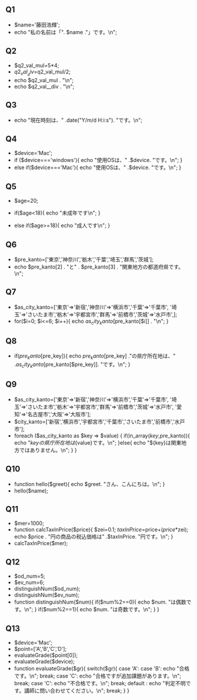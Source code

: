 ## Q1
* $name='藤田浩輝';
* echo "私の名前は「". $name ."」です。\n";

## Q2
* $q2_val_mul=5*4;
* $q2_val__div=$q2_val_mul/2;
* echo $q2_val_mul . "\n";
* echo $q2_val__div . "\n";

## Q3
* echo "現在時刻は、" .date("Y/m/d H:i:s"). "です。\n";

## Q4
* $device='Mac';
* if ($device==='windows'){
    echo "使用OSは、" .$device. "です。\n";
  }
* else if($device==='Mac'){
    echo "使用OSは、" .$device. "です。\n";
  }

## Q5
* $age=20;
* if($age<18){
    echo "未成年です\n";
  }

* else if($age>=18){
    echo "成人です\n";
  }

## Q6
* $pre_kanto=['東京','神奈川','栃木','千葉','埼玉','群馬','茨城'];
* echo $pre_kanto[2] . "と" . $pre_kanto[3] . "関東地方の都道府県です。\n";

## Q7
* $as_city_kanto=['東京'=>'新宿','神奈川'=>'横浜市','千葉'=>'千葉市',
  '埼玉'=>'さいたま市','栃木'=>'宇都宮市','群馬'=>'前橋市','茨城'=>'水戸市',];
* for($i=0; $i<=6; $i++){
    echo $as_city_kanto[$pre_kanto[$i]] . "\n";
  }

## Q8
* if($pre_kanto[$pre_key]){
    echo $pre_kanto[$pre_key] ."の県庁所在地は、"  .$as_city_kanto[$pre_kanto[$pre_key]]. "です。\n";
  }

## Q9
* $as_city_kanto=['東京'=>'新宿','神奈川'=>'横浜市','千葉'=>'千葉市',
  '埼玉'=>'さいたま市','栃木'=>'宇都宮市','群馬'=>'前橋市','茨城'=>'水戸市',
  '愛知'=>'名古屋市','大阪'=>'大阪市'];
* $city_kanto=['新宿','横浜市','宇都宮市','千葉市','さいたま市','前橋市','水戸市'];
* foreach ($as_city_kanto as $key => $value) {
    if(in_array($key,$pre_kanto)){
      echo "${key}の県庁所在地は${value}です。\n";
    }else{
      echo "${key}は関東地方ではありません。\n";
    }
  }

## Q10
*  function hello($greet){
    echo  $greet. "さん、こんにちは。\n";
  }
* hello($name);

## Q11
* $mer=1000;
* function calcTaxInPrice($price){
    $zei=0.1;
    $taxInPrice=$price+($price*$zei);
    echo $price . "円の商品の税込価格は" .$taxInPrice. "円です。\n";
  }
* calcTaxInPrice($mer);

## Q12
* $od_num=5;
* $ev_num=6;
* distinguishNum($od_num);
* distinguishNum($ev_num);
*  function distinguishNum($num){
    if($num%2==0){
      echo $num. "は偶数です。\n";
    }
    if($num%2==1){
      echo $num. "は奇数です。\n";
    }
  }

## Q13
* $device='Mac';
* $point=['A','B','C','D'];
* evaluateGrade($point[0]);
* evaluateGrade($device);
* function evaluateGrade($gr){
    switch($gr){
      case 'A':
      case 'B':
        echo "合格です。\n";
        break;
      case 'C':
        echo "合格ですが追加課題があります。\n";
        break;
      case 'C':
        echo "不合格です。\n";
        break;
      default :
        echo "判定不明です。講師に問い合わせてください。\n";
        break;
    }
  }


